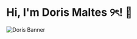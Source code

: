 # Hi, I'm Doris Maltes ୨ৎ! 👋

![Doris Banner](https://drive.google.com/uc?export=view&id=1lv_8HTpW-arsRqnVdIT-FYWVyujJf9pJ)





